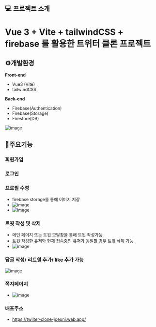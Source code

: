 ## 💻 프로젝트 소개
# Vue 3 + Vite + tailwindCSS + firebase 를 활용한 트위터 클론 프로젝트


## ⚙️개발환경
**Front-end**
- Vue3 (Vite)
- tailwindCSS
  
**Back-end**
- Firebase(Authentication)
- Firebase(Storage)
- Firestore(DB)

![image](https://github.com/joeuni-ex/vue3_twitter_clone_project/assets/141595215/9d238cd8-70cf-4c0e-8697-3a5fbbd5888b)


## 📌주요기능

### 회원가입

### 로그인

### 프로필 수정 
- firebase storage를 통해 이미지 저장
- ![image](https://github.com/joeuni-ex/vue3_twitter_clone_project/assets/141595215/549e5a6a-dc5d-45ed-9e27-3385fb4f40fa)
- ![image](https://github.com/joeuni-ex/vue3_twitter_clone_project/assets/141595215/7ab4459f-a303-4568-a6b0-972342ca05d9)


### 트윗 작성 및 삭제
- 메인 페이지 또는 트윗 모달창을 통해 트윗 작성가능
- 트윗 작성한 유저와 현재 접속중인 유저가 동일할 경우 트윗 삭제 가능 
- ![image](https://github.com/joeuni-ex/vue3_twitter_clone_project/assets/141595215/f88f7d8b-0082-4886-95ef-7d82e2e0da70)

### 답글 작성/ 리트윗 추가/ like 추가 가능 
![image](https://github.com/joeuni-ex/vue3_twitter_clone_project/assets/141595215/b32bd80d-4f5a-4f3f-ba74-1bfc5f94cc28)


### 쪽지페이지 
- ![image](https://github.com/joeuni-ex/vue3_twitter_clone_project/assets/141595215/225f24f0-afd2-4f0a-a826-5faab8f4a6f8)




### 배포주소 
- https://twiiter-clone-joeuni.web.app/
